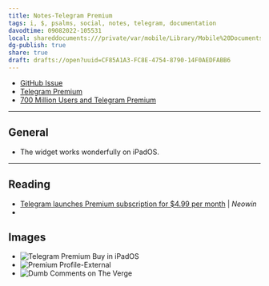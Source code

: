 ```yaml
---
title: Notes-Telegram Premium
tags: i, $, psalms, social, notes, telegram, documentation
davodtime: 09082022-105531
local: shareddocuments:///private/var/mobile/Library/Mobile%20Documents/iCloud~md~obsidian/Documents/OBSHIDDIAN/drafts/CF85A1A3-FC8E-4754-8790-14F0AEDFABB6.md
dg-publish: true
share: true
draft: drafts://open?uuid=CF85A1A3-FC8E-4754-8790-14F0AEDFABB6
---
```

- [GitHub Issue](https://github.com/extratone/bilge/issues/338) 
- [Telegram Premium](drafts://open?uuid=EE899C40-4094-4FB4-9F92-301E5BE8ECB9)
- [700 Million Users and Telegram Premium](drafts://open?uuid=335C4CD1-5F9B-464C-8235-5D4BB3633EA1)

---

## General

- The widget works wonderfully on iPadOS.

---

## Reading

- [Telegram launches Premium subscription for $4.99 per month](https://www.neowin.net/news/telegram-launches-premium-subscription-for-499-per-month/) | *Neowin*
- 

## Images

- ![Telegram Premium Buy in iPadOS](https://i.snap.as/PUEV3YY7.png)
- ![Premium Profile-External](https://i.snap.as/0AMFGThN.png)
- ![Dumb Comments on The Verge](https://i.snap.as/xxgi936y.png)